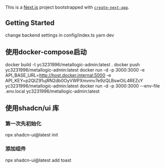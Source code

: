 This is a [Next.js](https://nextjs.org/) project bootstrapped with [`create-next-app`](https://github.com/vercel/next.js/tree/canary/packages/create-next-app).

## Getting Started
change backend settings in config/index.ts
yarn dev

## 使用docker-compose启动
docker build -t yc3231996/metallogic-admin:latest .
docker push yc3231996/metallogic-admin:latest
docker run -d -p 3000:3000 -e API_BASE_URL=http://host.docker.internal:5000 -e API_KEY=p2QtZ91ujRN2db0OyVWPXmvmv7e9zQLBswOiL4REZcY yc3231996/metallogic-admin:latest
docker run -d -p 3000:3000 --env-file .env.local yc3231996/metallogic-admin:latest


## 使用shadcn/ui 库
### 第一次先初始化
npx shadcn-ui@latest init
### 添加组件
npx shadcn-ui@latest add toast